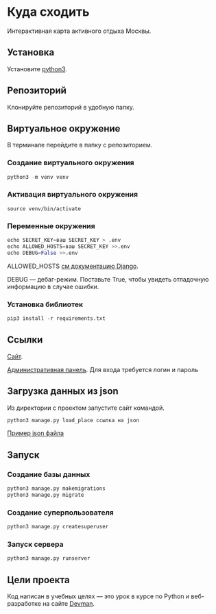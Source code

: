 # Куда сходить

Интерактивная карта активного отдыха Москвы. 
## Установка 

Установите [python3](https://realpython.com/installing-python/).

## Репозиторий
Клонируйте репозиторий в удобную папку.

## Виртуальное окружение
В терминале перейдите в папку с репозиторием.

### Создание виртуального окружения
```python 
python3 -m venv venv
```

### Активация виртуального окружения

```
source venv/bin/activate
```
### Переменные окружения
```python
echo SECRET_KEY=ваш SECRET_KEY > .env
echo ALLOWED_HOSTS=ваш SECRET_KEY >>.env
echo DEBUG=False >>.env
```

ALLOWED_HOSTS [см документацию Django](https://docs.djangoproject.com/en/3.1/ref/settings/#allowed-hosts).

DEBUG — дебаг-режим. Поставьте True, чтобы увидеть отладочную информацию в случае ошибки.
### Установка библиотек

```python 
pip3 install -r requirements.txt
```

## Ссылки 
[Сайт](http://morozec76.pythonanywhere.com/).

[Административная панель](http://morozec76.pythonanywhere.com/admin).
Для входа требуется логин и пароль


## Загрузка данных из json

Из директории с проектом запустите сайт командой.
```python
python3 manage.py load_place ссылка на json
```

[Пример json файла](https://raw.githubusercontent.com/devmanorg/where-to-go-places/master/places/%D0%9F%D0%BB%D0%BE%D1%89%D0%B0%D0%B4%D0%BA%D0%B0%20%D0%B4%D0%BB%D1%8F%20%D1%81%D0%B2%D0%B8%D0%B4%D0%B0%D0%BD%D0%B8%D0%B9%20%D0%BD%D0%B0%2060-%D0%BC%20%D1%8D%D1%82%D0%B0%D0%B6%D0%B5%20%D0%9C%D0%BE%D1%81%D0%BA%D0%B2%D0%B0-%D0%A1%D0%B8%D1%82%D0%B8.json)
## Запуск
### Создание базы данных 
```python
python3 manage.py makemigrations
python3 manage.py migrate
```
### Создание суперпользователя
```python
python3 manage.py createsuperuser
```
### Запуск сервера
```python
python3 manage.py runserver
```
## Цели проекта

Код написан в учебных целях — это урок в курсе по Python и веб-разработке на сайте [Devman](https://dvmn.org).
